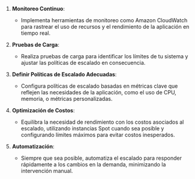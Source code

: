 1. **Monitoreo Continuo**:
    
    - Implementa herramientas de monitoreo como Amazon CloudWatch para rastrear el uso de recursos y el rendimiento de la aplicación en tiempo real.

2. **Pruebas de Carga**:
    
    - Realiza pruebas de carga para identificar los límites de tu sistema y ajustar las políticas de escalado en consecuencia.

3. **Definir Políticas de Escalado Adecuadas**:
    
    - Configura políticas de escalado basadas en métricas clave que reflejen las necesidades de la aplicación, como el uso de CPU, memoria, o métricas personalizadas.

4. **Optimización de Costos**:
    
    - Equilibra la necesidad de rendimiento con los costos asociados al escalado, utilizando instancias Spot cuando sea posible y configurando límites máximos para evitar costos inesperados.

5. **Automatización**:
    
    - Siempre que sea posible, automatiza el escalado para responder rápidamente a los cambios en la demanda, minimizando la intervención manual.